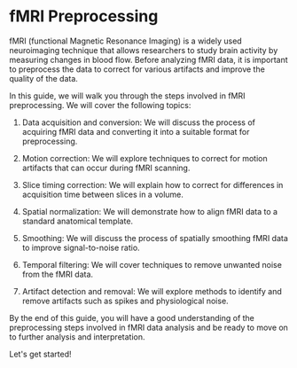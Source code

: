 # fMRI Preprocessing

fMRI (functional Magnetic Resonance Imaging) is a widely used neuroimaging technique that allows researchers to study brain activity by measuring changes in blood flow. Before analyzing fMRI data, it is important to preprocess the data to correct for various artifacts and improve the quality of the data.

In this guide, we will walk you through the steps involved in fMRI preprocessing. We will cover the following topics:

1. Data acquisition and conversion: We will discuss the process of acquiring fMRI data and converting it into a suitable format for preprocessing.

2. Motion correction: We will explore techniques to correct for motion artifacts that can occur during fMRI scanning.

3. Slice timing correction: We will explain how to correct for differences in acquisition time between slices in a volume.

4. Spatial normalization: We will demonstrate how to align fMRI data to a standard anatomical template.

5. Smoothing: We will discuss the process of spatially smoothing fMRI data to improve signal-to-noise ratio.

6. Temporal filtering: We will cover techniques to remove unwanted noise from the fMRI data.

7. Artifact detection and removal: We will explore methods to identify and remove artifacts such as spikes and physiological noise.

By the end of this guide, you will have a good understanding of the preprocessing steps involved in fMRI data analysis and be ready to move on to further analysis and interpretation.

Let's get started!
